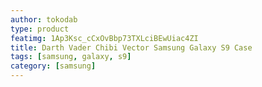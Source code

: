 ```yaml
---
author: tokodab
type: product
featimg: 1Ap3Ksc_cCxOvBbp73TXLciBEwUiac4ZI
title: Darth Vader Chibi Vector Samsung Galaxy S9 Case
tags: [samsung, galaxy, s9]
category: [samsung]
---
```


